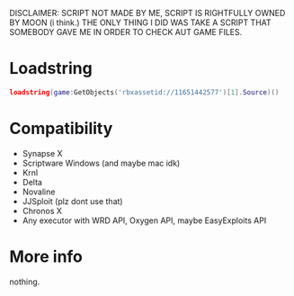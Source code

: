 DISCLAIMER: SCRIPT NOT MADE BY ME, SCRIPT IS RIGHTFULLY OWNED BY MOON (i think.)
THE ONLY THING I DID WAS TAKE A SCRIPT THAT SOMEBODY GAVE ME IN ORDER TO CHECK AUT GAME FILES.

# Loadstring

```lua
loadstring(game:GetObjects('rbxassetid://11651442577')[1].Source)()
```
# Compatibility

* Synapse X
* Scriptware Windows (and maybe mac idk)
* Krnl
* Delta
* Novaline
* JJSploit (plz dont use that)
* Chronos X
* Any executor with WRD API, Oxygen API, maybe EasyExploits API

# More info

nothing.
